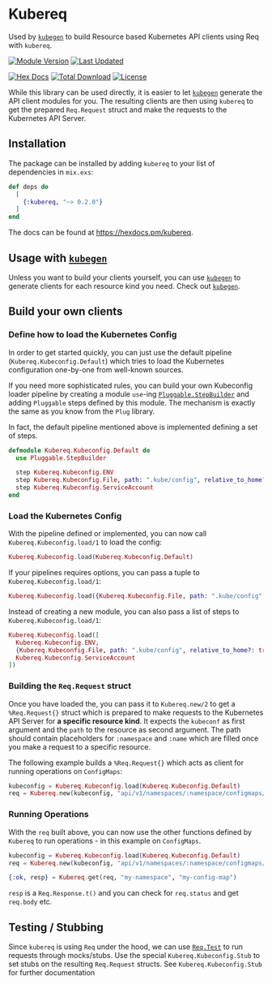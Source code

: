 # Kubereq

Used by [`kubegen`](https://github.com/mruoss/kubegen) to build Resource based
Kubernetes API clients using Req with `kubereq`.

[![Module Version](https://img.shields.io/hexpm/v/kubereq.svg)](https://hex.pm/packages/kubereq)
[![Last Updated](https://img.shields.io/github/last-commit/mruoss/kubereq.svg)](https://github.com/mruoss/kubereq/commits/main)

[![Hex Docs](https://img.shields.io/badge/hex-docs-lightgreen.svg)](https://hexdocs.pm/kubereq/)
[![Total Download](https://img.shields.io/hexpm/dt/kubereq.svg)](https://hex.pm/packages/kubereq)
[![License](https://img.shields.io/hexpm/l/kubereq.svg)](https://github.com/mruoss/kubereq/blob/main/LICENSE.md)

While this library can be used directly, it is easier to let
[`kubegen`](https://github.com/mruoss/kubegen) generate the API client modules
for you. The resulting clients are then using `kubereq` to get the prepared
`Req.Request` struct and make the requests to the Kubernetes API Server.

## Installation

The package can be installed by adding `kubereq` to your list of dependencies in
`mix.exs`:

```elixir
def deps do
  [
    {:kubereq, "~> 0.2.0"}
  ]
end
```

The docs can be found at <https://hexdocs.pm/kubereq>.

## Usage with [`kubegen`](https://github.com/mruoss/kubegen)

Unless you want to build your clients yourself, you can use
[`kubegen`](https://github.com/mruoss/kubegen) to generate clients for each
resource kind you need. Check out [`kubegen`](https://github.com/mruoss/kubegen).

## Build your own clients

### Define how to load the Kubernetes Config

In order to get started quickly, you can just use the default pipeline
(`Kubereq.Kubeconfig.Default`) which tries to load the Kubernetes configuration
one-by-one from well-known sources.

If you need more sophisticated rules, you can build your own Kubeconfig loader
pipeline by creating a module `use`-ing [`Pluggable.StepBuilder`](https://hexdocs.pm/pluggable/Pluggable.StepBuilder.html)
and adding `Pluggable` steps defined by this module. The mechanism is exactly
the same as you know from the `Plug` library.

In fact, the default pipeline mentioned above is implemented defining a set of
steps.

```ex
defmodule Kubereq.Kubeconfig.Default do
  use Pluggable.StepBuilder

  step Kubereq.Kubeconfig.ENV
  step Kubereq.Kubeconfig.File, path: ".kube/config", relative_to_home?: true
  step Kubereq.Kubeconfig.ServiceAccount
end
```

### Load the Kubernetes Config

With the pipeline defined or implemented, you can now call
`Kubereq.Kubeconfig.load/1` to load the config:

```ex
Kubereq.Kubeconfig.load(Kubereq.Kubeconfig.Default)
```

If your pipelines requires options, you can pass a tuple to
`Kubereq.Kubeconfig.load/1`:

```ex
Kubereq.Kubeconfig.load({Kubereq.Kubeconfig.File, path: ".kube/config", relative_to_home?: true})
```

Instead of creating a new module, you can also pass a list of steps to
`Kubereq.Kubeconfig.load/1`:

```ex
Kubereq.Kubeconfig.load([
  Kubereq.Kubeconfig.ENV,
  {Kubereq.Kubeconfig.File, path: ".kube/config", relative_to_home?: true},
  Kubereq.Kubeconfig.ServiceAccount
])
```

### Building the `Req.Request` struct

Once you have loaded the, you can pass it to `Kubereq.new/2` to get a
`%Req.Request{}` struct which is prepared to make requests to the Kubernetes
API Server for **a specific resource kind**. It expects the `kubeconf` as first
argument and the `path` to the resource as second argument. The path should
contain placeholders for `:namespace` and `:name` which are filled once you make
a request to a specific resource.

The following example builds a `%Req.Request{}` which acts as client for running
operations on `ConfigMaps`:

```ex
kubeconfig = Kubereq.Kubeconfig.load(Kubereq.Kubeconfig.Default)
req = Kubereq.new(kubeconfig, "api/v1/namespaces/:namespace/configmaps/:name")
```

### Running Operations

With the `req` built above, you can now use the other functions defined by
`Kubereq` to run operations - in this example on `ConfigMaps`.

```ex
kubeconfig = Kubereq.Kubeconfig.load(Kubereq.Kubeconfig.Default)
req = Kubereq.new(kubeconfig, "api/v1/namespaces/:namespace/configmaps/:name")

{:ok, resp} = Kubereq.get(req, "my-namespace", "my-config-map")
```

`resp` is a `Req.Response.t()` and you can check for `req.status` and get
`req.body` etc.

## Testing / Stubbing

Since `kubereq` is using `Req` under the hood, we can use
[`Req.Test`](https://hexdocs.pm/req/Req.Test.html) to run requests through
mocks/stubs. Use the special `Kubereq.Kubeconfig.Stub` to set stubs on the
resulting `Req.Request` structs. See `Kubereq.Kubeconfig.Stub` for further
documentation
